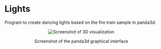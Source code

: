 # Lights

Program to create dancing lights based on the fire train sample in panda3d.

<div style="text-align: center;">
    <img src="images/0000.png" alt="Screenshot of 3D visualization">
    <p style="text-align: center;">Screenshot of the panda3d graphical interface</p>
</div>